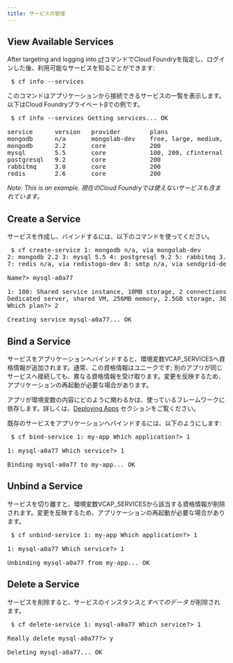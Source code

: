 ```yaml
---
title: サービスの管理
---
```


## <a id='viewing-services'></a> View Available Services ##

After targeting and logging into
[cf](/docs/using/managing-apps/cf/index.html)コマンドでCloud
Foundryを指定し、ログインした後、利用可能なサービスを知ることができます:

<pre class="terminal"> $ cf info --services </pre>

このコマンドはアプリケーションから接続できるサービスの一覧を表示します。以下はCloud Foundryプライベートβでの例です。

<pre class="terminal"> $ cf info --services Getting services... OK

service      version   provider        plans                        description                     
mongodb      n/a       mongolab-dev    free, large, medium, small   Cloud hosted and managed MongoDB
mongodb      2.2       core            200                          MongoDB NoSQL database          
mysql        5.5       core            100, 200, cfinternal         MySQL database                  
postgresql   9.2       core            200                          PostgreSQL database (vFabric)   
rabbitmq     3.0       core            200                          RabbitMQ message queue          
redis        2.6       core            200                          Redis key-value store            
</pre>

<i>Note: This is an example. 現在のCloud Foundryでは使えないサービスも含まれています。</i>

## <a id='create'></a>Create a Service ##

サービスを作成し、バインドするには、以下のコマンドを使ってください。

<pre class="terminal"> $ cf create-service 1: mongodb n/a, via mongolab-dev
2: mongodb 2.2 3: mysql 5.5 4: postgresql 9.2 5: rabbitmq 3.0 6: redis 2.6
7: redis n/a, via redistogo-dev 8: smtp n/a, via sendgrid-dev What kind?> 3

Name?> mysql-a0a77

1: 100: Shared service instance, 10MB storage, 2 connections 2: 200:
Dedicated server, shared VM, 256MB memory, 2.5GB storage, 30 connections
Which plan?> 2

Creating service mysql-a0a77... OK </pre>

## <a id='bind'></a>Bind a Service ##

サービスをアプリケーションへバインドすると、環境変数VCAP_SERVICESへ資格情報が追加されます。通常、この資格情報はユニークです;
別のアプリが同じサービスへ接続しても、異なる資格情報を受け取ります。変更を反映するため、アプリケーションの再起動が必要な場合があります。

アプリが環境変数の内容にどのように関わるかは、使っているフレームワークに依存します。詳しくは、[Deploying
Apps](/docs/using/deploying-apps/index.html) セクションをご覧ください。

既存のサービスをアプリケーションへバインドするには、以下のようにします:

<pre class="terminal"> $ cf bind-service 1: my-app Which application?> 1

1: mysql-a0a77 Which service?> 1

Binding mysql-a0a77 to my-app... OK </pre>

## <a id='unbind'></a>Unbind a Service ##

サービスを切り離すと、環境変数VCAP_SERVICESから該当する資格情報が削除されます。変更を反映するため、アプリケーションの再起動が必要な場合があります。

<pre class="terminal"> $ cf unbind-service 1: my-app Which application?> 1

1: mysql-a0a77 Which service?> 1

Unbinding mysql-a0a77 from my-app... OK </pre>

## <a id='delete'></a>Delete a Service ##

サービスを削除すると、サービスのインスタンスと*すべてのデータ* が削除されます。

<pre class="terminal"> $ cf delete-service 1: mysql-a0a77 Which service?> 1

Really delete mysql-a0a77?> y

Deleting mysql-a0a77... OK </pre>
